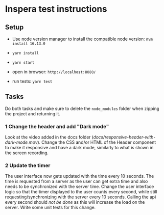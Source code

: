 Inspera test instructions
====================================

## Setup

* Use node version manager to install the compatible node version: `nvm install 16.13.0`

* `yarn install`

* `yarn start`

* open in browser: `http://localhost:8080/`

* run tests: `yarn test`

## Tasks

Do both tasks and make sure to delete the `node_modules` folder when zipping the project and returning it.

### 1 Change the header and add "Dark mode"
Look at the video added in the docs folder (_docs/responsive-header-with-dark-mode.mov_). Change the CSS and/or HTML 
of the Header component to make it responsive and have a dark mode, similarly to what is shown in the screen recording. 

### 2 Update the timer
The user interface now gets updated with the time every 10 seconds. The time is requested from a
server as the user can get extra time and also needs to be synchronized with the server time. 
Change the user interface logic so that the timer displayed to the user counts every second, while still
requesting/synchronizing with the server every 10 seconds. Calling the api every second should _not be done_
as this will increase the load on the server.
Write some unit tests for this change.
